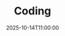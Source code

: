 ---
type: lecture
date: 2025-10-14T11:00:00
title: "Coding"
lecture_type: Coding
thumbnail: /static_files/presentations/lec.jpg
links:
- url: https://github.com/data-mining-UniPI/teaching25/tree/lectures/clustering
  name: slides
- url: https://github.com/data-mining-UniPI/teaching25/tree/main/notebooks
  name: notebook
hide_from_announcments: true
---